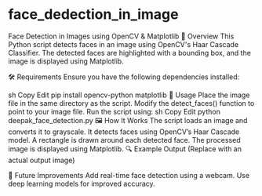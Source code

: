 # face_dedection_in_image


Face Detection in Images using OpenCV & Matplotlib
📌 Overview
This Python script detects faces in an image using OpenCV's Haar Cascade Classifier. The detected faces are highlighted with a bounding box, and the image is displayed using Matplotlib.

🛠 Requirements
Ensure you have the following dependencies installed:

sh
Copy
Edit
pip install opencv-python matplotlib
🚀 Usage
Place the image file in the same directory as the script.
Modify the detect_faces() function to point to your image file.
Run the script using:
sh
Copy
Edit
python deepak_face_detection.py
🖼 How It Works
The script loads an image and converts it to grayscale.
It detects faces using OpenCV’s Haar Cascade model.
A rectangle is drawn around each detected face.
The processed image is displayed using Matplotlib.
🔍 Example Output
(Replace with an actual output image)

📝 Future Improvements
Add real-time face detection using a webcam.
Use deep learning models for improved accuracy.
